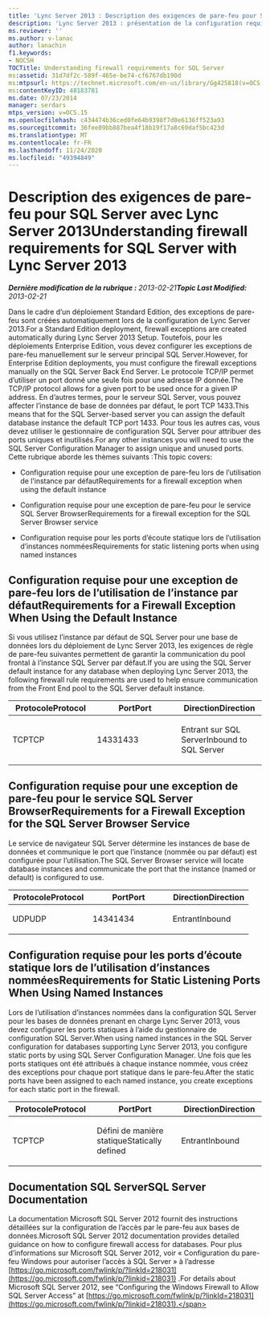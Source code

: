 ```yaml
---
title: 'Lync Server 2013 : Description des exigences de pare-feu pour SQL Server'
description: 'Lync Server 2013 : présentation de la configuration requise pour le pare-feu pour SQL Server.'
ms.reviewer: ''
ms.author: v-lanac
author: lanachin
f1.keywords:
- NOCSH
TOCTitle: Understanding firewall requirements for SQL Server
ms:assetid: 31d7df2c-589f-465e-be74-cf6767db190d
ms:mtpsurl: https://technet.microsoft.com/en-us/library/Gg425818(v=OCS.15)
ms:contentKeyID: 48183781
ms.date: 07/23/2014
manager: serdars
mtps_version: v=OCS.15
ms.openlocfilehash: c434474b36ced0fe64b9398f7d0e6136ff523a93
ms.sourcegitcommit: 36fee89bb887bea4f18b19f17a8c69daf5bc423d
ms.translationtype: MT
ms.contentlocale: fr-FR
ms.lasthandoff: 11/24/2020
ms.locfileid: "49394849"
---
```

# <a name="understanding-firewall-requirements-for-sql-server-with-lync-server-2013"></a><span data-ttu-id="f6d45-103">Description des exigences de pare-feu pour SQL Server avec Lync Server 2013</span><span class="sxs-lookup"><span data-stu-id="f6d45-103">Understanding firewall requirements for SQL Server with Lync Server 2013</span></span>

<div data-xmlns="http://www.w3.org/1999/xhtml">

<div class="topic" data-xmlns="http://www.w3.org/1999/xhtml" data-msxsl="urn:schemas-microsoft-com:xslt" data-cs="https://msdn.microsoft.com/">

<div data-asp="https://msdn2.microsoft.com/asp">



</div>

<div id="mainSection">

<div id="mainBody"><span data-ttu-id="f6d45-104">

<span> </span></span><span class="sxs-lookup"><span data-stu-id="f6d45-104">

<span> </span></span></span>

<span data-ttu-id="f6d45-105">_**Dernière modification de la rubrique :** 2013-02-21_</span><span class="sxs-lookup"><span data-stu-id="f6d45-105">_**Topic Last Modified:** 2013-02-21_</span></span>

<span data-ttu-id="f6d45-106">Dans le cadre d’un déploiement Standard Edition, des exceptions de pare-feu sont créées automatiquement lors de la configuration de Lync Server 2013.</span><span class="sxs-lookup"><span data-stu-id="f6d45-106">For a Standard Edition deployment, firewall exceptions are created automatically during Lync Server 2013 Setup.</span></span> <span data-ttu-id="f6d45-107">Toutefois, pour les déploiements Enterprise Edition, vous devez configurer les exceptions de pare-feu manuellement sur le serveur principal SQL Server.</span><span class="sxs-lookup"><span data-stu-id="f6d45-107">However, for Enterprise Edition deployments, you must configure the firewall exceptions manually on the SQL Server Back End Server.</span></span> <span data-ttu-id="f6d45-108">Le protocole TCP/IP permet d’utiliser un port donné une seule fois pour une adresse IP donnée.</span><span class="sxs-lookup"><span data-stu-id="f6d45-108">The TCP/IP protocol allows for a given port to be used once for a given IP address.</span></span> <span data-ttu-id="f6d45-109">En d’autres termes, pour le serveur SQL Server, vous pouvez affecter l’instance de base de données par défaut, le port TCP 1433.</span><span class="sxs-lookup"><span data-stu-id="f6d45-109">This means that for the SQL Server-based server you can assign the default database instance the default TCP port 1433.</span></span> <span data-ttu-id="f6d45-110">Pour tous les autres cas, vous devez utiliser le gestionnaire de configuration SQL Server pour attribuer des ports uniques et inutilisés.</span><span class="sxs-lookup"><span data-stu-id="f6d45-110">For any other instances you will need to use the SQL Server Configuration Manager to assign unique and unused ports.</span></span> <span data-ttu-id="f6d45-111">Cette rubrique aborde les thèmes suivants :</span><span class="sxs-lookup"><span data-stu-id="f6d45-111">This topic covers:</span></span>

  - <span data-ttu-id="f6d45-112">Configuration requise pour une exception de pare-feu lors de l’utilisation de l’instance par défaut</span><span class="sxs-lookup"><span data-stu-id="f6d45-112">Requirements for a firewall exception when using the default instance</span></span>

  - <span data-ttu-id="f6d45-113">Configuration requise pour une exception de pare-feu pour le service SQL Server Browser</span><span class="sxs-lookup"><span data-stu-id="f6d45-113">Requirements for a firewall exception for the SQL Server Browser service</span></span>

  - <span data-ttu-id="f6d45-114">Configuration requise pour les ports d’écoute statique lors de l’utilisation d’instances nommées</span><span class="sxs-lookup"><span data-stu-id="f6d45-114">Requirements for static listening ports when using named instances</span></span>

<div>

## <a name="requirements-for-a-firewall-exception-when-using-the-default-instance"></a><span data-ttu-id="f6d45-115">Configuration requise pour une exception de pare-feu lors de l’utilisation de l’instance par défaut</span><span class="sxs-lookup"><span data-stu-id="f6d45-115">Requirements for a Firewall Exception When Using the Default Instance</span></span>

<span data-ttu-id="f6d45-116">Si vous utilisez l’instance par défaut de SQL Server pour une base de données lors du déploiement de Lync Server 2013, les exigences de règle de pare-feu suivantes permettent de garantir la communication du pool frontal à l’instance SQL Server par défaut.</span><span class="sxs-lookup"><span data-stu-id="f6d45-116">If you are using the SQL Server default instance for any database when deploying Lync Server 2013, the following firewall rule requirements are used to help ensure communication from the Front End pool to the SQL Server default instance.</span></span>


<table>
<colgroup>
<col style="width: 33%" />
<col style="width: 33%" />
<col style="width: 33%" />
</colgroup>
<thead>
<tr class="header">
<th><span data-ttu-id="f6d45-117">Protocole</span><span class="sxs-lookup"><span data-stu-id="f6d45-117">Protocol</span></span></th>
<th><span data-ttu-id="f6d45-118">Port</span><span class="sxs-lookup"><span data-stu-id="f6d45-118">Port</span></span></th>
<th><span data-ttu-id="f6d45-119">Direction</span><span class="sxs-lookup"><span data-stu-id="f6d45-119">Direction</span></span></th>
</tr>
</thead>
<tbody>
<tr class="odd">
<td><p><span data-ttu-id="f6d45-120">TCP</span><span class="sxs-lookup"><span data-stu-id="f6d45-120">TCP</span></span></p></td>
<td><p><span data-ttu-id="f6d45-121">1433</span><span class="sxs-lookup"><span data-stu-id="f6d45-121">1433</span></span></p></td>
<td><p><span data-ttu-id="f6d45-122">Entrant sur SQL Server</span><span class="sxs-lookup"><span data-stu-id="f6d45-122">Inbound to SQL Server</span></span></p></td>
</tr>
</tbody>
</table>


</div>

<div>

## <a name="requirements-for-a-firewall-exception-for-the-sql-server-browser-service"></a><span data-ttu-id="f6d45-123">Configuration requise pour une exception de pare-feu pour le service SQL Server Browser</span><span class="sxs-lookup"><span data-stu-id="f6d45-123">Requirements for a Firewall Exception for the SQL Server Browser Service</span></span>

<span data-ttu-id="f6d45-124">Le service de navigateur SQL Server détermine les instances de base de données et communique le port que l’instance (nommée ou par défaut) est configurée pour l’utilisation.</span><span class="sxs-lookup"><span data-stu-id="f6d45-124">The SQL Server Browser service will locate database instances and communicate the port that the instance (named or default) is configured to use.</span></span>


<table>
<colgroup>
<col style="width: 33%" />
<col style="width: 33%" />
<col style="width: 33%" />
</colgroup>
<thead>
<tr class="header">
<th><span data-ttu-id="f6d45-125">Protocole</span><span class="sxs-lookup"><span data-stu-id="f6d45-125">Protocol</span></span></th>
<th><span data-ttu-id="f6d45-126">Port</span><span class="sxs-lookup"><span data-stu-id="f6d45-126">Port</span></span></th>
<th><span data-ttu-id="f6d45-127">Direction</span><span class="sxs-lookup"><span data-stu-id="f6d45-127">Direction</span></span></th>
</tr>
</thead>
<tbody>
<tr class="odd">
<td><p><span data-ttu-id="f6d45-128">UDP</span><span class="sxs-lookup"><span data-stu-id="f6d45-128">UDP</span></span></p></td>
<td><p><span data-ttu-id="f6d45-129">1434</span><span class="sxs-lookup"><span data-stu-id="f6d45-129">1434</span></span></p></td>
<td><p><span data-ttu-id="f6d45-130">Entrant</span><span class="sxs-lookup"><span data-stu-id="f6d45-130">Inbound</span></span></p></td>
</tr>
</tbody>
</table>


</div>

<div>

## <a name="requirements-for-static-listening-ports-when-using-named-instances"></a><span data-ttu-id="f6d45-131">Configuration requise pour les ports d’écoute statique lors de l’utilisation d’instances nommées</span><span class="sxs-lookup"><span data-stu-id="f6d45-131">Requirements for Static Listening Ports When Using Named Instances</span></span>

<span data-ttu-id="f6d45-132">Lors de l’utilisation d’instances nommées dans la configuration SQL Server pour les bases de données prenant en charge Lync Server 2013, vous devez configurer les ports statiques à l’aide du gestionnaire de configuration SQL Server.</span><span class="sxs-lookup"><span data-stu-id="f6d45-132">When using named instances in the SQL Server configuration for databases supporting Lync Server 2013, you configure static ports by using SQL Server Configuration Manager.</span></span> <span data-ttu-id="f6d45-133">Une fois que les ports statiques ont été attribués à chaque instance nommée, vous créez des exceptions pour chaque port statique dans le pare-feu.</span><span class="sxs-lookup"><span data-stu-id="f6d45-133">After the static ports have been assigned to each named instance, you create exceptions for each static port in the firewall.</span></span>


<table>
<colgroup>
<col style="width: 33%" />
<col style="width: 33%" />
<col style="width: 33%" />
</colgroup>
<thead>
<tr class="header">
<th><span data-ttu-id="f6d45-134">Protocole</span><span class="sxs-lookup"><span data-stu-id="f6d45-134">Protocol</span></span></th>
<th><span data-ttu-id="f6d45-135">Port</span><span class="sxs-lookup"><span data-stu-id="f6d45-135">Port</span></span></th>
<th><span data-ttu-id="f6d45-136">Direction</span><span class="sxs-lookup"><span data-stu-id="f6d45-136">Direction</span></span></th>
</tr>
</thead>
<tbody>
<tr class="odd">
<td><p><span data-ttu-id="f6d45-137">TCP</span><span class="sxs-lookup"><span data-stu-id="f6d45-137">TCP</span></span></p></td>
<td><p><span data-ttu-id="f6d45-138">Défini de manière statique</span><span class="sxs-lookup"><span data-stu-id="f6d45-138">Statically defined</span></span></p></td>
<td><p><span data-ttu-id="f6d45-139">Entrant</span><span class="sxs-lookup"><span data-stu-id="f6d45-139">Inbound</span></span></p></td>
</tr>
</tbody>
</table>


</div>

<div>

## <a name="sql-server-documentation"></a><span data-ttu-id="f6d45-140">Documentation SQL Server</span><span class="sxs-lookup"><span data-stu-id="f6d45-140">SQL Server Documentation</span></span>

<span data-ttu-id="f6d45-141">La documentation Microsoft SQL Server 2012 fournit des instructions détaillées sur la configuration de l’accès par le pare-feu aux bases de données.</span><span class="sxs-lookup"><span data-stu-id="f6d45-141">Microsoft SQL Server 2012 documentation provides detailed guidance on how to configure firewall access for databases.</span></span> <span data-ttu-id="f6d45-142">Pour plus d’informations sur Microsoft SQL Server 2012, voir « Configuration du pare-feu Windows pour autoriser l’accès à SQL Server » à l’adresse [https://go.microsoft.com/fwlink/p/?linkId=218031](https://go.microsoft.com/fwlink/p/?linkid=218031) .</span><span class="sxs-lookup"><span data-stu-id="f6d45-142">For details about Microsoft SQL Server 2012, see “Configuring the Windows Firewall to Allow SQL Server Access” at [https://go.microsoft.com/fwlink/p/?linkId=218031](https://go.microsoft.com/fwlink/p/?linkid=218031).</span></span>

<span data-ttu-id="f6d45-143"></div>

</div>

<span> </span>

</div>

</div>

</span><span class="sxs-lookup"><span data-stu-id="f6d45-143"></div>

</div>

<span> </span>

</div>

</div>

</span></span></div>


